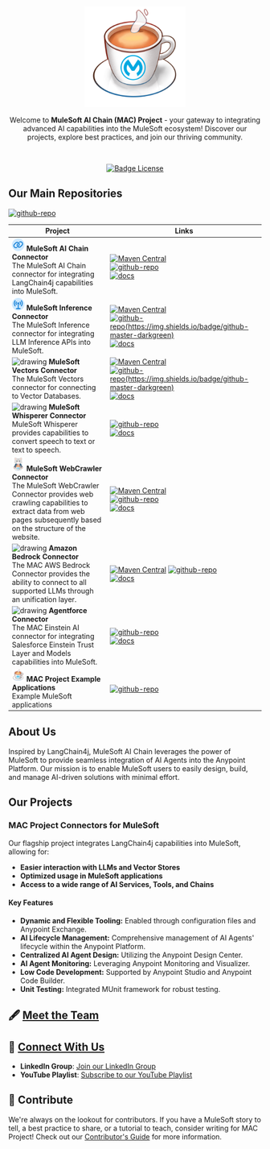 <div align = center>

<br>
<img src="https://github.com/MuleChain-Project/.github/blob/main/profile/assets/mulechain-project-logo.png" width="200" alt="banner">
<br>

Welcome to **MuleSoft AI Chain (MAC) Project** - your gateway to integrating advanced AI capabilities into the MuleSoft ecosystem! Discover our projects, explore best practices, and join our thriving community.

<br>

[![Badge License]][License]

</div>

## Our Main Repositories
[![github-repo](https://img.shields.io/badge/maven--central-io.github.mulesoft--ai--chain--project-orange)](https://central.sonatype.com/namespace/io.github.mulesoft-ai-chain-project)

| Project | Links |
|------------------|-------------------|
| <img src="https://github.com/MuleSoft-AI-Chain-Project/mule-ai-chain-connector/raw/master/icon/icon.svg" alt="drawing" width="25"/> **MuleSoft AI Chain Connector** <br> The MuleSoft AI Chain connector for integrating LangChain4j capabilities into MuleSoft. | [![Maven Central](https://img.shields.io/maven-central/v/io.github.mulesoft-ai-chain-project/mule4-aichain-connector)](https://central.sonatype.com/artifact/io.github.mulesoft-ai-chain-project/mule4-aichain-connector/overview) <br>[![github-repo](https://img.shields.io/badge/github-master-darkgreen)](https://github.com/MuleChain-Project/mulechain-ai-connector) <br> [![docs](https://img.shields.io/badge/docs-getting--started-lightgray)](https://mac-project.ai/docs/mulechain-ai/getting-started)
| <img src="https://github.com/MuleSoft-AI-Chain-Project/mule-inference-connector/blob/master/icon/icon.svg" alt="drawing" width="25"/> **MuleSoft Inference Connector** <br> The MuleSoft Inference connector for integrating LLM Inference APIs into MuleSoft. | [![Maven Central](https://img.shields.io/maven-central/v/io.github.mulesoft-ai-chain-project/mule4-inference-connector)](https://central.sonatype.com/artifact/io.github.mulesoft-ai-chain-project/mule4-inference-connector/overview)<br>[![github-repo(https://img.shields.io/badge/github-master-darkgreen)](https://img.shields.io/badge/github-master-darkgreen)](https://github.com/MuleSoft-AI-Chain-Project/mule-inference-connector)<br>[![docs](https://img.shields.io/badge/docs-getting--started-lightgray)](https://mac-project.ai/docs/mac-inference/getting-started)
| <img src="https://raw.githubusercontent.com/MuleSoft-AI-Chain-Project/mule-vectors-connector/master/icon/icon.svg" alt="drawing" width="25"/> **MuleSoft Vectors Connector** <br> The MuleSoft Vectors connector for connecting to Vector Databases. | [![Maven Central](https://img.shields.io/maven-central/v/io.github.mulesoft-ai-chain-project/mule4-vectors-connector)](https://central.sonatype.com/artifact/io.github.mulesoft-ai-chain-project/mule4-vectors-connector/overview) <br>[![github-repo(https://img.shields.io/badge/github-master-darkgreen)](https://img.shields.io/badge/github-master-darkgreen)](https://github.com/MuleSoft-AI-Chain-Project/mule-vectors-connector)<br> [![docs](https://img.shields.io/badge/docs-getting--started-lightgray)](https://mac-project.ai/docs/ms-vectors/getting-started)
| <img src="https://github.com/MuleSoft-AI-Chain-Project/mule-whisperer-connector/blob/master/icon/icon.svg" alt="drawing" width="25"/> **MuleSoft Whisperer Connector** <br> MuleSoft Whisperer provides capabilities to convert speech to text or text to speech. | [![github-repo](https://img.shields.io/badge/github-master-darkgreen)](https://github.com/MuleSoft-AI-Chain-Project/mac-whisperer) <br>[![docs](https://img.shields.io/badge/docs-getting--started-lightgray)](https://mac-project.ai/docs/mac-whisperer/getting-started)
| <img src="https://github.com/MuleSoft-AI-Chain-Project/mule-web-crawler-connector/raw/master/icon/icon.svg" alt="drawing" width="25"/> **MuleSoft WebCrawler Connector** <br> The MuleSoft WebCrawler Connector provides web crawling capabilities to extract data from web pages subsequently based on the structure of the website. | [![Maven Central](https://img.shields.io/maven-central/v/io.github.mulesoft-ai-chain-project/mule4-webcrawler-connector)](https://central.sonatype.com/artifact/io.github.mulesoft-ai-chain-project/mule4-webcrawler-connector/overview) <br>[![github-repo](https://img.shields.io/badge/github-master-darkgreen)](https://github.com/MuleSoft-AI-Chain-Project/mac-web-crawler)<br> [![docs](https://img.shields.io/badge/docs-getting--started-lightgray)](https://mac-project.ai/docs/mac-webcrawler/getting-started)
| <img src="https://github.com/MuleSoft-AI-Chain-Project/mule-amazon-bedrock-connector/blob/master/icon/icon.svg" alt="drawing" width="25"/> **Amazon Bedrock Connector** <br> The MAC AWS Bedrock Connector provides the ability to connect to all supported LLMs through an unification layer. | [![Maven Central](https://img.shields.io/maven-central/v/io.github.mulesoft-ai-chain-project/mule4-amazon-bedrock-connector)](https://central.sonatype.com/artifact/io.github.mulesoft-ai-chain-project/mule4-amazon-bedrock-connector/overview) [![github-repo](https://img.shields.io/badge/github-master-darkgreen)](https://github.com/MuleSoft-AI-Chain-Project/mac-aws-bedrock)<br> [![docs](https://img.shields.io/badge/docs-getting--started-lightgray)](https://mac-project.ai/docs/amazon-bedrock/getting-started)
| <img src="https://github.com/MuleSoft-AI-Chain-Project/mule-einstein1-connector/raw/master/icon/icon.svg" alt="drawing" width="25"/> **Agentforce Connector** <br> The MAC Einstein AI connector for integrating Salesforce Einstein Trust Layer and Models capabilities into MuleSoft. | [![github-repo](https://img.shields.io/badge/github-master-darkgreen)](https://github.com/MuleSoft-AI-Chain-Project/mule-agentforce-connector)<br> [![docs](https://img.shields.io/badge/docs-getting--started-lightgray)](https://mac-project.ai/docs/einstein-ai/getting-started)
| <img src="https://github.com/MuleChain-Project/.github/raw/main/profile/assets/mulechain-project-logo.png" alt="drawing" width="25"/> **MAC Project Example Applications** <br> Example MuleSoft applications | [![github-repo](https://img.shields.io/badge/github-master-darkgreen)](https://github.com/MuleChain-Project/example-mule-apps) 

## About Us

Inspired by LangChain4j, MuleSoft AI Chain leverages the power of MuleSoft to provide seamless integration of AI Agents into the Anypoint Platform. Our mission is to enable MuleSoft users to easily design, build, and manage AI-driven solutions with minimal effort.

## Our Projects

### MAC Project Connectors for MuleSoft

Our flagship project integrates LangChain4j capabilities into MuleSoft, allowing for:

- **Easier interaction with LLMs and Vector Stores**
- **Optimized usage in MuleSoft applications**
- **Access to a wide range of AI Services, Tools, and Chains**

#### Key Features

- **Dynamic and Flexible Tooling:** Enabled through configuration files and Anypoint Exchange.
- **AI Lifecycle Management:** Comprehensive management of AI Agents' lifecycle within the Anypoint Platform.
- **Centralized AI Agent Design:** Utilizing the Anypoint Design Center.
- **AI Agent Monitoring:** Leveraging Anypoint Monitoring and Visualizer.
- **Low Code Development:** Supported by Anypoint Studio and Anypoint Code Builder.
- **Unit Testing:** Integrated MUnit framework for robust testing.

## 🖋 [Meet the Team](https://mac-project.ai/about)

## 🤝 [Connect With Us](https://mac-project.ai/contact)

- **LinkedIn Group**: [Join our LinkedIn Group](https://lnkd.in/gW3eZrbF)
- **YouTube Playlist**: [Subscribe to our YouTube Playlist](https://www.youtube.com/watch?v=M2WdsXceFSc&list=PLz4dNaMPHvpEwXovTuNtW4L11ngBE7ZmA)

## 🤖 Contribute

We're always on the lookout for contributors. If you have a MuleSoft story to tell, a best practice to share, or a tutorial to teach, consider writing for MAC Project! Check out our [Contributor's Guide](https://mac-project.ai/docs/contribute) for more information.

<!----------------------------------{ Links }--------------------------------->


[Install]: https://github.com/amirkhan-ak-sf/langchain4mule/tree/master
[AgentStatic]: https://github.com/amirkhan-ak-sf/mulechain-agent
[AgentNextJs]: https://github.com/mboss37/mulechain-agent
[License]: https://github.com/MuleChain-Project/.github/blob/main/LICENSE

<!----------------------------------{ Badges }--------------------------------->

[Badge License]: https://img.shields.io/github/license/MuleChain-Project/.github
